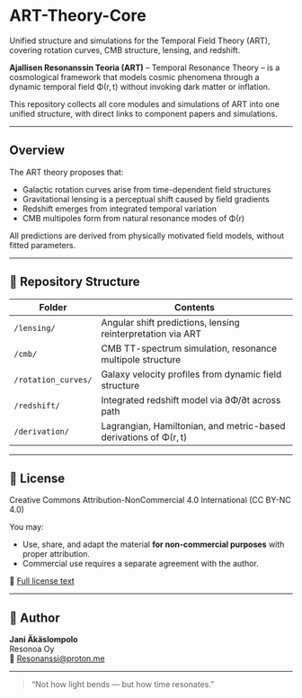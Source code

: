 # ART-Theory-Core
Unified structure and simulations for the Temporal Field Theory (ART), covering rotation curves, CMB structure, lensing, and redshift.

**Ajallisen Resonanssin Teoria (ART)** – Temporal Resonance Theory – is a cosmological framework that models cosmic phenomena through a dynamic temporal field Φ(r, t) without invoking dark matter or inflation.

This repository collects all core modules and simulations of ART into one unified structure, with direct links to component papers and simulations.

---

##  Overview

The ART theory proposes that:
- Galactic rotation curves arise from time-dependent field structures
- Gravitational lensing is a perceptual shift caused by field gradients
- Redshift emerges from integrated temporal variation
- CMB multipoles form from natural resonance modes of Φ(r)

All predictions are derived from physically motivated field models, without fitted parameters.

---

## 📁 Repository Structure

| Folder | Contents |
|--------|----------|
| `/lensing/` | Angular shift predictions, lensing reinterpretation via ART |
| `/cmb/` | CMB TT-spectrum simulation, resonance multipole structure |
| `/rotation_curves/` | Galaxy velocity profiles from dynamic field structure |
| `/redshift/` | Integrated redshift model via ∂Φ/∂t across path |
| `/derivation/` | Lagrangian, Hamiltonian, and metric-based derivations of Φ(r, t) |

---

## 📄 License

Creative Commons Attribution-NonCommercial 4.0 International (CC BY-NC 4.0)

You may:
- Use, share, and adapt the material **for non-commercial purposes** with proper attribution.
- Commercial use requires a separate agreement with the author.

🔗 [Full license text](https://creativecommons.org/licenses/by-nc/4.0/)

---

## 👤 Author

**Jani Äkäslompolo**  
Resonoa Oy  
📧 Resonanssi@proton.me

---

> “Not how light bends — but how time resonates.”
